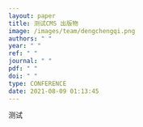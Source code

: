 ```yaml
---
layout: paper
title: 测试CMS 出版物
image: /images/team/dengchengqi.png
authors: " "
year: " "
ref: " "
journal: " "
pdf: " "
doi: " "
type: CONFERENCE
date: 2021-08-09 01:13:45
---
```

测试